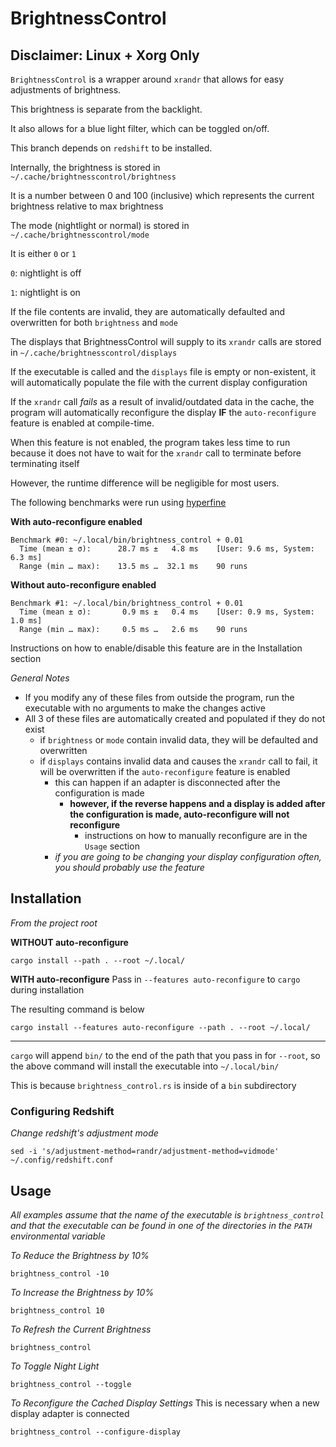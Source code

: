 # BrightnessControl

## Disclaimer: Linux + Xorg Only

`BrightnessControl` is a wrapper around `xrandr` that allows for easy adjustments of brightness.

This brightness is separate from the backlight.

It also allows for a blue light filter, which can be toggled on/off.

This branch depends on `redshift` to be installed.

Internally, the brightness is stored in `~/.cache/brightnesscontrol/brightness`

It is a number between 0 and 100 (inclusive) which represents the current brightness relative to max brightness

The mode (nightlight or normal) is stored in `~/.cache/brightnesscontrol/mode`

It is either `0` or `1`

`0`: nightlight is off

`1`: nightlight is on

If the file contents are invalid, they are automatically defaulted and overwritten for both `brightness` and `mode`

The displays that BrightnessControl will supply to its `xrandr` calls are stored in `~/.cache/brightnesscontrol/displays`

If the executable is called and the `displays` file is empty or non-existent, it will automatically populate the file with the current display configuration

If the `xrandr` call *fails* as a result of invalid/outdated data in the cache, the program will automatically reconfigure the display **IF** the `auto-reconfigure` feature is enabled at compile-time.

When this feature is not enabled, the program takes less time to run because it does not have to wait for the `xrandr` call to terminate before terminating itself

However, the runtime difference will be negligible for most users.

The following benchmarks were run using [hyperfine](https://github.com/sharkdp/hyperfine)

**With auto-reconfigure enabled**
```
Benchmark #0: ~/.local/bin/brightness_control + 0.01
  Time (mean ± σ):      28.7 ms ±   4.8 ms    [User: 9.6 ms, System: 6.3 ms]
  Range (min … max):    13.5 ms …  32.1 ms    90 runs
```

**Without auto-reconfigure enabled**
```
Benchmark #1: ~/.local/bin/brightness_control + 0.01
  Time (mean ± σ):       0.9 ms ±   0.4 ms    [User: 0.9 ms, System: 1.0 ms]
  Range (min … max):     0.5 ms …   2.6 ms    90 runs
```

Instructions on how to enable/disable this feature are in the Installation section

_General Notes_
* If you modify any of these files from outside the program, run the executable with no arguments to make the changes active
* All 3 of these files are automatically created and populated if they do not exist
  * if `brightness` or `mode` contain invalid data, they will be defaulted and overwritten
  * if `displays` contains invalid data and causes the `xrandr` call to fail, it will be overwritten if the `auto-reconfigure` feature is enabled
    * this can happen if an adapter is disconnected after the configuration is made
      * **however, if the reverse happens and a display is added after the configuration is made, auto-reconfigure will not reconfigure**
        * instructions on how to manually reconfigure are in the `Usage` section
    * *if you are going to be changing your display configuration often, you should probably use the feature*

## Installation
*From the project root*

**WITHOUT auto-reconfigure**
```
cargo install --path . --root ~/.local/
```

**WITH auto-reconfigure**
Pass in `--features auto-reconfigure` to `cargo` during installation

The resulting command is below
```
cargo install --features auto-reconfigure --path . --root ~/.local/
```

***

`cargo` will append `bin/` to the end of the path that you pass in for `--root`, so the above command will install the executable into `~/.local/bin/`

This is because `brightness_control.rs` is inside of a `bin` subdirectory

### Configuring Redshift
*Change redshift's adjustment mode*
```
sed -i 's/adjustment-method=randr/adjustment-method=vidmode' ~/.config/redshift.conf
```

## Usage
*All examples assume that the name of the executable is `brightness_control` and that the executable can be found in one of the directories in the `PATH` environmental variable*

*To Reduce the Brightness by 10%*
```
brightness_control -10
```

*To Increase the Brightness by 10%*
```
brightness_control 10
```

*To Refresh the Current Brightness*
```
brightness_control
```

*To Toggle Night Light*
```
brightness_control --toggle
```

*To Reconfigure the Cached Display Settings*
  This is necessary when a new display adapter is connected
```
brightness_control --configure-display
```
